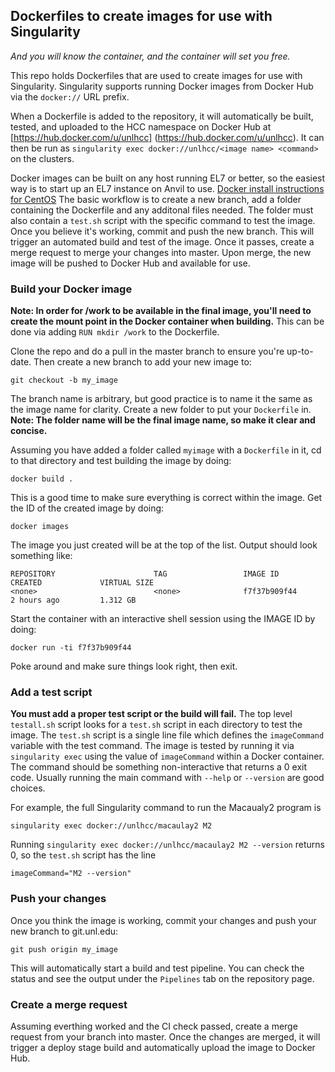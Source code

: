 Dockerfiles to create images for use with Singularity
-----------------------------------------------------
*And you will know the container, and the container will set you free.*

This repo holds Dockerfiles that are used to create images for use with
Singularity.  Singularity supports running Docker images from Docker Hub
via the `docker://` URL prefix. 

When a Dockerfile is added to the repository, it will automatically
be built, tested, and uploaded to the HCC namespace on Docker Hub at
[https://hub.docker.com/u/unlhcc] (https://hub.docker.com/u/unlhcc).
It can then be run as `singularity exec docker://unlhcc/<image name> <command>`
on the clusters.

Docker images can be built on any host running EL7 or better, so the easiest
way is to start up an EL7 instance on Anvil to use.  [Docker install 
instructions for CentOS](https://docs.docker.com/engine/installation/linux/centos/#/install-with-yum)
The basic workflow is to create a new branch, add a folder containing the 
Dockerfile and any additonal files needed.  The folder must also contain a 
`test.sh` script with the specific command to test the image.  Once you 
believe it's working, commit and push the new branch.  This will trigger an
automated build and test of the image.  Once it passes, create a merge
request to merge your changes into master. Upon merge, the new image will
be pushed to Docker Hub and available for use.

### Build your Docker image
**Note:  In order for /work to be available in the final image, 
you'll need to create the mount point in the Docker container when building.** 
This can be done via adding `RUN mkdir /work` to the Dockerfile.

Clone the repo and do a pull in the master branch to ensure you're up-to-date.
Then create a new branch to add your new image to:  

```
git checkout -b my_image
```

The branch name is arbitrary, but good practice is to name it the same as the 
image name for clarity.  Create a new folder to put your `Dockerfile` in.
**Note:  The folder name will be the final image name, so make it clear and concise.**


Assuming you have added a folder called `myimage` with a `Dockerfile` in it,
cd to that directory and test building the image by doing:

```
docker build .
```

This is a good time to make sure everything is correct within the image.
Get the ID of the created image by doing:

```
docker images
```

The image you just created will be at the top of the list.  Output should look something like:
```
REPOSITORY                      TAG                 IMAGE ID            CREATED             VIRTUAL SIZE
<none>                          <none>              f7f37b909f44        2 hours ago         1.312 GB
```

Start the container with an interactive shell session using the IMAGE ID by doing:

```
docker run -ti f7f37b909f44
```

Poke around and make sure things look right, then exit.

### Add a test script
**You must add a proper test script or the build will fail.**
The top level `testall.sh` script looks for a `test.sh` script in each directory
to test the image.  The `test.sh` script is a single line file which defines the
`imageCommand` variable with the test command.  The image is tested by running it
via `singularity exec` using the value of `imageCommand` within a Docker container.
The command should be something non-interactive that returns a 0 exit code. 
Usually running the main command with `--help` or `--version` are good choices.

For example, the full Singularity command to run the Macaualy2 program is
```
singularity exec docker://unlhcc/macaulay2 M2
```

Running `singularity exec docker://unlhcc/macaulay2 M2 --version` returns 0, so
the `test.sh` script has the line
```
imageCommand="M2 --version"
```

### Push your changes
Once you think the image is working, commit your changes and push your new branch
to git.unl.edu:

```
git push origin my_image
```

This will automatically start a build and test pipeline.  You can check the status
and see the output under the `Pipelines` tab on the repository page.

### Create a merge request
Assuming everthing worked and the CI check passed, create a merge request from your
branch into master. Once the changes are merged, it will trigger a deploy stage
build and automatically upload the image to Docker Hub.
